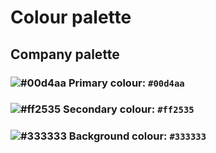 # Colour palette
## Company palette

### ![#00d4aa](https://via.placeholder.com/15/00d4aa/000000&text=+) Primary colour: `#00d4aa`
### ![#ff2535](https://via.placeholder.com/15/ff2535/000000&text=+) Secondary colour: `#ff2535`
### ![#333333](https://via.placeholder.com/15/333333/000000&text=+) Background colour: `#333333`
